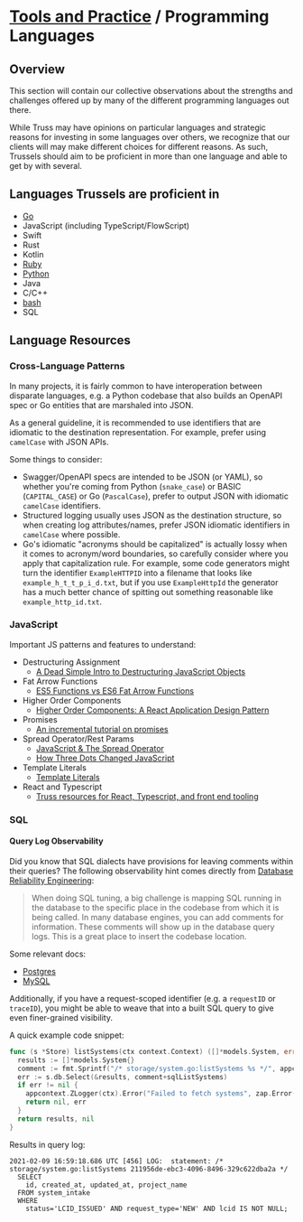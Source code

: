 # [Tools and Practice](../README.md) / Programming Languages

## Overview

This section will contain our collective observations about the strengths and challenges offered up by many of the different programming languages out there.

While Truss may have opinions on particular languages and strategic reasons for investing in some languages over others, we recognize that our clients will may make different choices for different reasons. As such, Trussels should aim to be proficient in more than one language and able to get by with several.

## Languages Trussels are proficient in

* [Go](./GO.md)
* JavaScript (including TypeScript/FlowScript)
* Swift
* Rust
* Kotlin
* [Ruby](./ruby/README.md)
* [Python](./python/README.md)
* Java
* C/C++
* [bash](./BASH.md)
* SQL

## Language Resources

### Cross-Language Patterns

In many projects, it is fairly common to have interoperation between disparate
languages, e.g. a Python codebase that also builds an OpenAPI spec or Go
entities that are marshaled into JSON.

As a general guideline, it is recommended to use identifiers that are idiomatic
to the destination representation. For example, prefer using `camelCase` with
JSON APIs.

Some things to consider:

* Swagger/OpenAPI specs are intended to be JSON (or YAML), so whether you're
coming from Python (`snake_case`) or BASIC (`CAPITAL_CASE`) or Go
(`PascalCase`), prefer to output JSON with idiomatic `camelCase` identifiers.
* Structured logging usually uses JSON as the destination structure, so when
creating log attributes/names, prefer JSON idiomatic identifiers in
`camelCase` where possible.
* Go's idiomatic "acronyms should be capitalized" is actually lossy when it
comes to acronym/word boundaries, so carefully consider where you apply that
capitalization rule. For example, some code generators might turn the
identifier `ExampleHTTPID` into a filename that looks like
`example_h_t_t_p_i_d.txt`, but if you use `ExampleHttpId` the generator has
a much better chance of spitting out something reasonable like
`example_http_id.txt`.

### JavaScript

Important JS patterns and features to understand:

* Destructuring Assignment
  * [A Dead Simple Intro to Destructuring JavaScript Objects](http://wesbos.com/destructuring-objects/)
* Fat Arrow Functions
  * [ES5 Functions vs ES6 Fat Arrow Functions](https://medium.com/@thejasonfile/es5-functions-vs-es6-fat-arrow-functions-864033baa1a)
* Higher Order Components
  * [Higher Order Components: A React Application Design Pattern](https://www.sitepoint.com/react-higher-order-components/)
* Promises
  * [An incremental tutorial on promises](https://www.sohamkamani.com/blog/2016/08/28/incremenal-tutorial-to-promises/)
* Spread Operator/Rest Params
  * [JavaScript & The Spread Operator](https://codeburst.io/javascript-the-spread-operator-a867a71668ca)
  * [How Three Dots Changed JavaScript](https://dmitripavlutin.com/how-three-dots-changed-javascript/)
* Template Literals
  * [Template Literals](https://css-tricks.com/template-literals/)
* React and Typescript
  * [Truss resources for React, Typescript, and front end tooling](https://github.com/trussworks/Engineering-Playbook/tree/master/web/frontend)

### SQL

#### Query Log Observability

Did you know that SQL dialects have provisions for leaving comments within their queries? The following observability hint comes directly from [Database Reliability Engineering](https://www.oreilly.com/library/view/database-reliability-engineering/9781491925935/?sortby=bestSellers):

> When doing SQL tuning, a big challenge is mapping SQL running in the database to the specific place in the codebase from which it is being called. In many database engines, you can add comments for information. These comments will show up in the database query logs. This is a great place to insert the codebase location.

Some relevant docs:

* [Postgres](https://www.postgresql.org/docs/current/sql-syntax-lexical.html#SQL-SYNTAX-COMMENTS)
* [MySQL](https://dev.mysql.com/doc/refman/8.0/en/comments.html)

Additionally, if you have a request-scoped identifier (e.g. a `requestID` or `traceID`), you might be able to weave that into a built SQL query to give even finer-grained visibility.

A quick example code snippet:

```go
func (s *Store) listSystems(ctx context.Context) ([]*models.System, error) {
  results := []*models.System{}
  comment := fmt.Sprintf("/* storage/system.go:listSystems %s */", appcontext.TraceID(ctx))
  err := s.db.Select(&results, comment+sqlListSystems)
  if err != nil {
    appcontext.ZLogger(ctx).Error("Failed to fetch systems", zap.Error(err))
    return nil, err
  }
  return results, nil
}
```

Results in query log:

```shell
2021-02-09 16:59:18.686 UTC [456] LOG:  statement: /* storage/system.go:listSystems 211956de-ebc3-4096-8496-329c622dba2a */
  SELECT
    id, created_at, updated_at, project_name
  FROM system_intake
  WHERE
    status='LCID_ISSUED' AND request_type='NEW' AND lcid IS NOT NULL;
```
